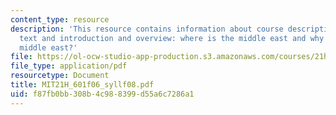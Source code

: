 ```yaml
---
content_type: resource
description: 'This resource contains information about course description, required
  text and introduction and overview: where is the middle east and why we study the
  middle east?'
file: https://ol-ocw-studio-app-production.s3.amazonaws.com/courses/21h-601-islam-the-middle-east-and-the-west-fall-2006/f87fb0bb308b4c988399d55a6c7286a1_MIT21H_601f06_syllf08.pdf
file_type: application/pdf
resourcetype: Document
title: MIT21H_601f06_syllf08.pdf
uid: f87fb0bb-308b-4c98-8399-d55a6c7286a1
---
```


